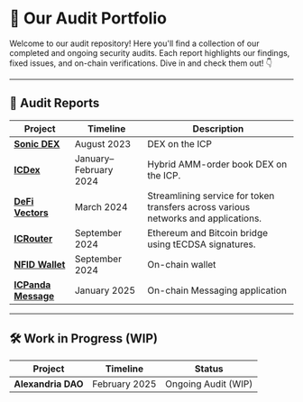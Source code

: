 # 🚀 **Our Audit Portfolio**  

Welcome to our audit repository! Here you'll find a collection of our completed and ongoing security audits. Each report highlights our findings, fixed issues, and on-chain verifications. Dive in and check them out! 👇  

---

## 📄 **Audit Reports**  

| **Project**              | **Timeline**            | **Description**                              |
|---------------------------|-------------------------|---------------------------------------------|
| [**Sonic DEX**](./SONIC.md)         | August 2023           | DEX on the ICP          |
| [**ICDex**](./ICDex.md)         | January–February 2024 | Hybrid AMM-order book DEX on the ICP. |
| [**DeFi Vectors**](./defi-vectors.md) | March 2024           |  Streamlining service for token transfers across various networks and applications.        |
| [**ICRouter**](./ICRouter.md)     | September 2024        | Ethereum and Bitcoin bridge using tECDSA signatures.          |
| [**NFID Wallet**](./NFIDWallet.md) | September 2024        | On-chain wallet           |
| [**ICPanda Message**](./ICPanda.md) | January 2025        | On-chain Messaging application       |

---

## 🛠️ **Work in Progress (WIP)**  

| **Project**            | **Timeline**            | **Status**              |
|-------------------------|-------------------------|-------------------------|
| **Alexandria DAO**             | February 2025 | Ongoing Audit (WIP)     |
